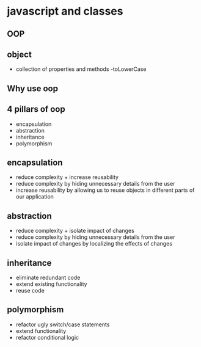 # javascript and classes

## OOP

## object
- collection of properties and methods
-toLowerCase

## Why use oop


## 4 pillars of oop
- encapsulation
- abstraction
- inheritance
- polymorphism

## encapsulation
- reduce complexity + increase reusability
- reduce complexity by hiding unnecessary details from the user
- increase reusability by allowing us to reuse objects in different parts of our application

## abstraction
- reduce complexity + isolate impact of changes
- reduce complexity by hiding unnecessary details from the user
- isolate impact of changes by localizing the effects of changes

## inheritance
- eliminate redundant code
- extend existing functionality
- reuse code

## polymorphism
- refactor ugly switch/case statements
- extend functionality
- refactor conditional logic

    